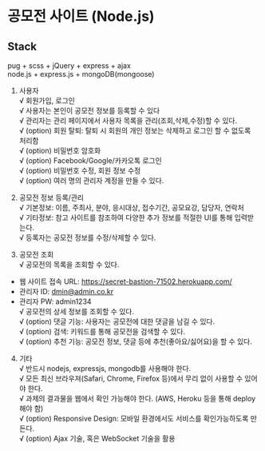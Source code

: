 # 공모전 사이트 (Node.js)
## Stack
 pug + scss + jQuery + express + ajax     
 node.js + express.js + mongoDB(mongoose) 
        
1. 사용자        
√ 회원가입, 로그인        
√ 사용자는 본인이 공모전 정보를 등록할 수 있다         
√ 관리자는 관리 페이지에서 사용자 목록을 관리(조회,삭제,수정)할 수 있다.        
√ (option) 회원 탈퇴: 탈퇴 시 회원의 개인 정보는 삭제하고 로그인 할 수 없도록 처리함        
√ (option) 비밀번호 암호화        
√ (option) Facebook/Google/카카오톡 로그인        
√ (option) 비밀번호 수정, 회원 정보 수정        
√ (option) 여러 명의 관리자 계정을 만들 수 있다.        
        
2. 공모전 정보 등록/관리        
√ 기본정보: 이름, 주최사, 분야, 응시대상, 접수기간, 공모요강, 담당자, 연락처        
√ 기타정보: 참고 사이트를 참조하여 다양한 추가 정보를 적절한 UI를 통해 입력받는다.        
√ 등록자는 공모전 정보를 수정/삭제할 수 있다.                  
         
3. 공모전 조회         
√ 공모전의 목록을 조회할 수 있다.         
- 웹 사이트 접속 URL: https://secret-bastion-71502.herokuapp.com/         
- 관리자 ID: dmin@admin.co.kr         
- 관리자 PW: admin1234          
√ 공모전의 상세 정보를 조회할 수 있다.         
√ (option) 댓글 기능: 사용자는 공모전에 대한 댓글을 남길 수 있다.         
√ (option) 검색: 키워드를 통해 공모전을 검색할 수 있다.         
√ (option) 추천 기능: 공모전 정보, 댓글 등에 추천(좋아요/싫어요)을 할 수 있다.         
         
4. 기타         
√ 반드시 nodejs, expressjs, mongodb를 사용해야 한다.         
√ 모든 최신 브라우져(Safari, Chrome, Firefox 등)에서 무리 없이 사용할 수 있어야 한다.         
√ 과제의 결과물을 웹에서 확인 가능해야 한다. (AWS, Heroku 등을 통해 deploy해야 함)         
√ (option) Responsive Design: 모바일 환경에서도 서비스를 확인가능하도록 만든다.         
√ (option) Ajax 기술, 혹은 WebSocket 기술을 활용         
         
